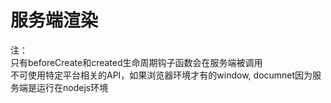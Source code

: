 # 服务端渲染  

注：  
只有beforeCreate和created生命周期钩子函数会在服务端被调用  
不可使用特定平台相关的API，如果浏览器环境才有的window, documnet因为服务端是运行在nodejs环境  

